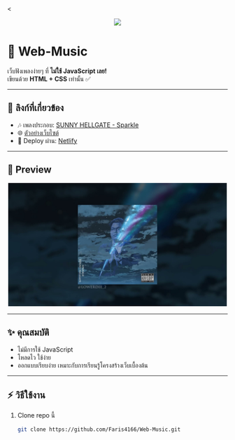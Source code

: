 <<p align="center">
  <img src="https://raw.githubusercontent.com/Faris4166/Simple-Checklist-Application-in-Python/refs/heads/main/BG.jpg" width="600" />
</p>

# 🎵 Web-Music

เว็บฟังเพลงง่ายๆ ที่ **ไม่ใช้ JavaScript เลย!**  
เขียนด้วย **HTML + CSS** เท่านั้น ✅

---

## 🔗 ลิงก์ที่เกี่ยวข้อง
- 🎶 เพลงประกอบ: [SUNNY HELLGATE - Sparkle](https://www.youtube.com/watch?v=J-IrF917-oE)  
- 🌐 [ตัวอย่างเว็บไซต์](https://enchanting-gecko-a236b9.netlify.app/)  
- 🚀 Deploy ผ่าน: [Netlify](https://app.netlify.com/)  

---

## 📸 Preview
<p align="center">
  <img src="SUNNY-HELLGATE.jpg" width="500" />
</p>

---

## ✨ คุณสมบัติ
- ไม่มีการใช้ JavaScript
- โหลดไว ใช้ง่าย
- ออกแบบเรียบง่าย เหมาะกับการเรียนรู้โครงสร้างเว็บเบื้องต้น

---

## ⚡ วิธีใช้งาน
1. Clone repo นี้  
   ```bash
   git clone https://github.com/Faris4166/Web-Music.git